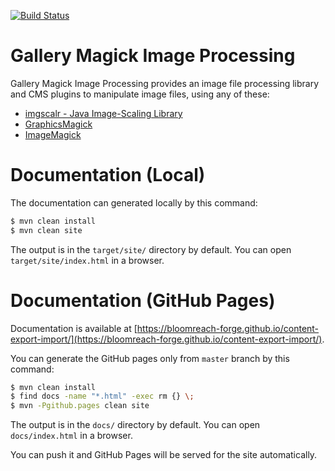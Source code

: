 [![Build Status](https://travis-ci.org/bloomreach-forge/gallery-magick.svg?branch=develop)](https://travis-ci.org/bloomreach-forge/gallery-magick)


# Gallery Magick Image Processing

Gallery Magick Image Processing provides an image file processing library and CMS plugins to manipulate image files, 
using any of these:
- [imgscalr - Java Image-Scaling Library](https://github.com/rkalla/imgscalr)
- [GraphicsMagick](http://www.graphicsmagick.org/)
- [ImageMagick](http://www.imagemagick.org/)


# Documentation (Local)

The documentation can generated locally by this command:

```bash
$ mvn clean install
$ mvn clean site
```

The output is in the ```target/site/``` directory by default. You can open ```target/site/index.html``` in a browser.

# Documentation (GitHub Pages)

Documentation is available at [https://bloomreach-forge.github.io/content-export-import/](https://bloomreach-forge.github.io/content-export-import/).

You can generate the GitHub pages only from ```master``` branch by this command:

```bash
$ mvn clean install
$ find docs -name "*.html" -exec rm {} \;
$ mvn -Pgithub.pages clean site
```

The output is in the ```docs/``` directory by default. You can open ```docs/index.html``` in a browser.

You can push it and GitHub Pages will be served for the site automatically.
